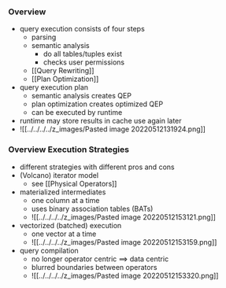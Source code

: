 ### Overview
+ query execution consists of four steps
	+ parsing
	+ semantic analysis
		+ do all tables/tuples exist
		+ checks user permissions
	+ [[Query Rewriting]]
	+ [[Plan Optimization]]
+ query execution plan
	+ semantic analysis creates QEP
	+ plan optimization creates optimized QEP
	+ can be executed by runtime
+ runtime may store results in cache use again later
+ ![[../../../../z_images/Pasted image 20220512131924.png]]

### Overview Execution Strategies
+ different strategies with different pros and cons
+ (Volcano) iterator model
	+ see [[Physical Operators]]
+ materialized intermediates
	+ one column at a time
	+ uses binary association tables (BATs)
	+ ![[../../../../z_images/Pasted image 20220512153121.png]]
+ vectorized (batched) execution
	+ one vector at a time
	+ ![[../../../../z_images/Pasted image 20220512153159.png]]
+ query compilation
	+ no longer operator centric ==> data centric
	+ blurred boundaries between operators
	+ ![[../../../../z_images/Pasted image 20220512153320.png]]


